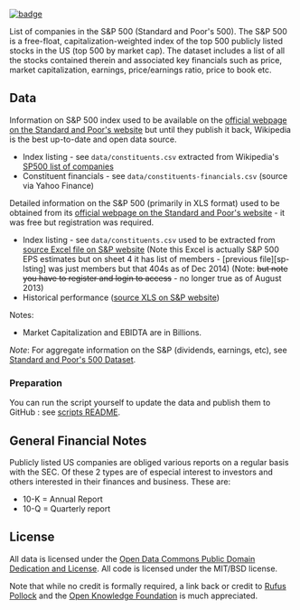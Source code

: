 <a className="gh-badge" href="https://datahub.io/core/s-and-p-500-companies-financials"><img src="https://badgen.net/badge/icon/View%20on%20datahub.io/orange?icon=https://datahub.io/datahub-cube-badge-icon.svg&label&scale=1.25" alt="badge" /></a>

List of companies in the S&P 500 (Standard and Poor's 500). The S&P 500 is a
free-float, capitalization-weighted index of the top 500 publicly listed stocks
in the US (top 500 by market cap). The dataset includes a list of all the
stocks contained therein and associated key financials such as price, market
capitalization, earnings, price/earnings ratio, price to book etc.

## Data

Information on S&P 500 index used to be available on the [official webpage on the Standard and Poor's website][sp-home]
but until they publish it back, Wikipedia is the best up-to-date and open data source.

* Index listing - see `data/constituents.csv` extracted from Wikipedia's [SP500 list of companies][sp-list]
* Constituent financials - see `data/constituents-financials.csv` (source via Yahoo Finance)

Detailed information on the S&P 500 (primarily in XLS format) used to be obtained
from its [official webpage on the Standard and Poor's website][sp-home] - it was
free but registration was required.
* Index listing - see `data/constituents.csv` used to be extracted from [source Excel file on S&P website][sp-listing-dec-2014] (Note this Excel is actually S&P 500 EPS 
   estimates but on sheet 4 it has list of members - [previous file][sp-lsting]
   was just members but that 404s as of Dec 2014) (Note: <del>but note you have
   to register and login to access</del> - no longer true as of August 2013)
* Historical performance ([source XLS on S&P website][sp-historical])

Notes:

* Market Capitalization and EBIDTA are in Billions.

[sp-home]: http://www.spindices.com/indices/equity/sp-500
[sp-list]: http://en.wikipedia.org/wiki/List_of_S%26P_500_companies
[sp-listing-dec-2014]: http://www.spindices.com/documents/additional-material/sp-500-eps-est.xlsx?force_download=true
[sp-listing]: http://us.spindices.com/idsexport/file.xls?hostIdentifier=48190c8c-42c4-46af-8d1a-0cd5db894797&selectedModule=Constituents&selectedSubModule=ConstituentsFullList&indexId=340
[sp-historical]: http://www.standardandpoors.com/prot/spf/docs/indices/SPUSA-500-USDUF--P-US-L--HistoricalData.xls

*Note*: For aggregate information on the S&P (dividends, earnings, etc), see [Standard and Poor's 500 Dataset][shiller].

[shiller]: http://data.okfn.org/data/s-and-p-500

### Preparation

You can run the script yourself to update the data and publish them to GitHub : see [scripts README](https://github.com/datasets/s-and-p-500-companies-financials/blob/master/scripts/README.md).

## General Financial Notes

Publicly listed US companies are obliged various reports on a regular basis
with the SEC. Of these 2 types are of especial interest to investors and others
interested in their finances and business. These are:

* 10-K = Annual Report
* 10-Q = Quarterly report

## License

All data is licensed under the [Open Data Commons Public Domain Dedication and
License][pddl]. All code is licensed under the MIT/BSD license.

Note that while no credit is formally required, a link back or credit to [Rufus
Pollock][rp] and the [Open Knowledge Foundation][okfn] is much appreciated.

[pddl]: http://opendatacommons.org/licenses/pddl/1.0/
[rp]: http://dev.rufuspollock.org/
[okfn]: http://okfn.org/
